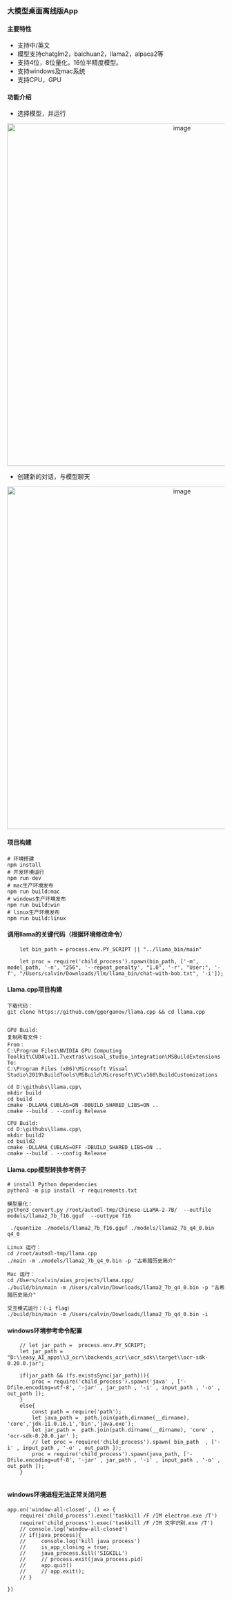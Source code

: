 
### 大模型桌面离线版App
#### 主要特性
- 支持中/英文
- 模型支持chatglm2，baichuan2，llama2，alpaca2等
- 支持4位，8位量化，16位半精度模型。
- 支持windows及mac系统
- 支持CPU，GPU


#### 功能介绍
- 选择模型，并运行
<div align="center"> 
<img width="794" alt="image" src="https://aias-home.oss-cn-beijing.aliyuncs.com/products/apps/desktop_llm2.png">
</div>

- 创建新的对话，与模型聊天
<div align="center"> 
<img width="794" alt="image" src="https://aias-home.oss-cn-beijing.aliyuncs.com/products/apps/desktop_llm1.png">
</div>

#### 项目构建
```text
# 环境搭建
npm install
# 开发环境运行
npm run dev
# mac生产环境发布
npm run build:mac
# windows生产环境发布
npm run build:win
# linux生产环境发布
npm run build:linux
```

#### 调用llama的关键代码（根据环境修改命令）
```text
    let bin_path = process.env.PY_SCRIPT || "../llama_bin/main"

    let proc = require('child_process').spawn(bin_path, ['-m', model_path, '-n', "256", '--repeat_penalty', "1.0", '-r', "User:", '-f', "/Users/calvin/Downloads/llm/llama_bin/chat-with-bob.txt", '-i']);
```


#### Llama.cpp项目构建
```text
下载代码：
git clone https://github.com/ggerganov/llama.cpp && cd llama.cpp


GPU Build:
复制所有文件：
From：
C:\Program Files\NVIDIA GPU Computing Toolkit\CUDA\v11.7\extras\visual_studio_integration\MSBuildExtensions
To:
C:\Program Files (x86)\Microsoft Visual Studio\2019\BuildTools\MSBuild\Microsoft\VC\v160\BuildCustomizations

cd D:\githubs\llama.cpp\
mkdir build
cd build
cmake -DLLAMA_CUBLAS=ON -DBUILD_SHARED_LIBS=ON ..
cmake --build . --config Release

CPU Build:
cd D:\githubs\llama.cpp\
mkdir build2
cd build2
cmake -DLLAMA_CUBLAS=OFF -DBUILD_SHARED_LIBS=ON ..
cmake --build . --config Release

```

#### Llama.cpp模型转换参考例子
```text
# install Python dependencies
python3 -m pip install -r requirements.txt

模型量化：
python3 convert.py /root/autodl-tmp/Chinese-LLaMA-2-7B/  --outfile models/llama2_7b_f16.gguf  --outtype f16

 ./quantize ./models/llama2_7b_f16.gguf ./models/llama2_7b_q4_0.bin q4_0

Linux 运行：
cd /root/autodl-tmp/llama.cpp
./main -m ./models/llama2_7b_q4_0.bin -p "古希腊历史简介"
 
Mac 运行：
cd /Users/calvin/aias_projects/llama.cpp/
./build/bin/main -m /Users/calvin/Downloads/llama2_7b_q4_0.bin -p "古希腊历史简介"
 
交互模式运行：（-i flag）
./build/bin/main -m /Users/calvin/Downloads/llama2_7b_q4_0.bin -i

```


#### windows环境参考命令配置
```text
    // let jar_path =  process.env.PY_SCRIPT;
    let jar_path = "D:\\easy_AI_apps\\3_ocr\\backends_ocr\\ocr_sdk\\target\\ocr-sdk-0.20.0.jar";

    if(jar_path && (fs.existsSync(jar_path))){
        proc = require('child_process').spawn('java' , ['-Dfile.encoding=utf-8', '-jar' , jar_path , '-i' , input_path , '-o' , out_path ]);
    }
    else{
        const path = require('path');
        let java_path =  path.join(path.dirname(__dirname), 'core','jdk-11.0.16.1','bin','java.exe');
        let jar_path =  path.join(path.dirname(__dirname), 'core' , 'ocr-sdk-0.20.0.jar' );
        // let proc = require('child_process').spawn( bin_path  , ['-i' , input_path , '-o' , out_path ]);
        proc = require('child_process').spawn(java_path, ['-Dfile.encoding=utf-8', '-jar' , jar_path , '-i' , input_path , '-o' , out_path ]);
    }
 
```


#### windows环境进程无法正常关闭问题
```text
app.on('window-all-closed', () => {
    require('child_process').exec('taskkill /F /IM electron.exe /T')
    require('child_process').exec('taskkill /F /IM 文字识别.exe /T')
    // console.log('window-all-closed')
    // if(java_process){
    //     console.log('kill java process')
    //     is_app_closing = true;
    //     java_process.kill('SIGKILL')
    //     // process.exit(java_process.pid)
    //     app.quit()
    //     // app.exit();
    // }

})
 
```